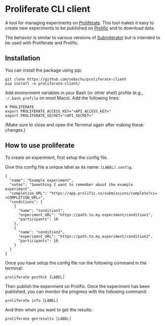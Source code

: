 # Proliferate CLI client

A tool for managing experiments on [Proliferate](https://proliferate.alps.science). This tool makes it easy to create new experiments to be published on [Prolific](https://prolific.co) and to download data.

The behavior is similar to various versions of [Submiterator](https://github.com/sebschu/Submiterator) but is intended to be used with Proliferate and Prolific.

## Installation



You can install the package using pip:

```
git clone https://github.com/sebschu/proliferate-client
pip install -e proliferate-client/
```

Add environment variables in your Bash (or other shell) profile (e.g., `~/.bash_profile` on most Macs). Add the following lines:

```
# PROLIFERATE
export PROLIFERATE_ACCESS_KEY="<API_ACCESS_KEY>"
export PROLIFERATE_SECRET="<API_SECRET>"
```

(Make sure to close and open the Terminal again after making these changes.)

## How to use proliferate

To create an experiment, first setup the config file. 


Give this config file a unique label as its name: `[LABEL].config`.


```
{
  "name": "Example experiment",
  "notes": "Something I want to remember about the example experiment",
  "completion_URL": "https://app.prolific.co/submissions/complete?cc=<COMPLETION_URL>",
  "conditions": [
    {
      "name": "condition1",
      "experiment_URL": "https://path.to.my.experiment/condition1",
      "participants": 10
    },
    {
      "name": "condition2",
      "experiment_URL": "https://path.to.my.experiment/condition2",
      "participants": 10
    }
  ]
}
```

Once you have setup the config file run the following command in the terminal:

```
proliferate posthit [LABEL]
```

Then publish the experiment on Prolific. Once the experiment has been published, you can monitor the progress with the following command:

```
proliferate info [LABEL]
```

And then when you want to get the results:


```
proliferate getresults [LABEL]
```
